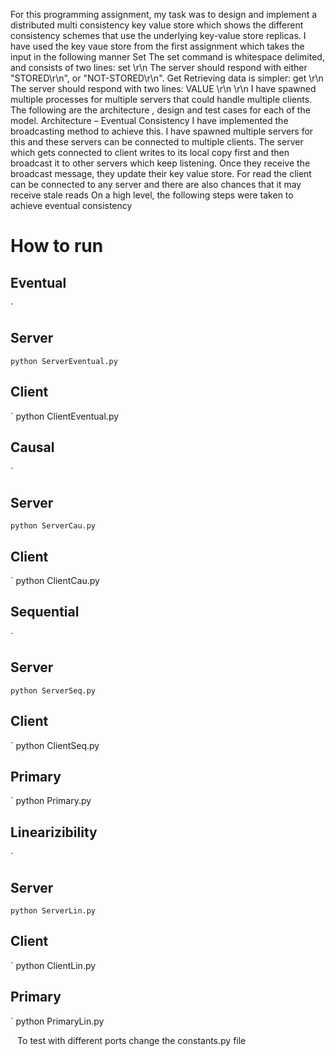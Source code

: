 For this programming assignment, my task was to design and implement a distributed multi consistency key value store which shows the different consistency schemes that use the underlying key-value store replicas.
I have used the key vaue store from the first assignment which takes the input in the following manner
Set
The set command is whitespace delimited, and consists of two lines:
set <key> <value> \r\n
The server should respond with either "STORED\r\n", or "NOT-STORED\r\n".
Get
Retrieving data is simpler: get <key>\r\n
The server should respond with two lines: VALUE <key> <bytes> \r\n
<data block>\r\n
I have spawned multiple processes for multiple servers that could handle multiple clients. The following are the architecture , design and test cases for each of the model. Architecture – Eventual Consistency
I have implemented the broadcasting method to achieve this. I have spawned multiple servers for this and these servers can be connected to multiple clients. The server which gets connected to client writes to its local copy first and then broadcast it to other servers which keep listening.
Once they receive the broadcast message, they update their key value store.
For read the client can be connected to any server and there are also chances that it may receive stale reads On a high level, the following steps were taken to achieve eventual consistency

# How to run 

## Eventual
`
## Server

`
python ServerEventual.py
`

## Client

`
python ClientEventual.py

## Causal
`
## Server

`
python ServerCau.py
`

## Client

`
python ClientCau.py

## Sequential
`
## Server

`
python ServerSeq.py
`

## Client

`
python ClientSeq.py

## Primary
`
python Primary.py

## Linearizibility
`
## Server

`
python ServerLin.py
`

## Client

`
python ClientLin.py

## Primary
`
python PrimaryLin.py

`
`
To test with different ports change the constants.py file
